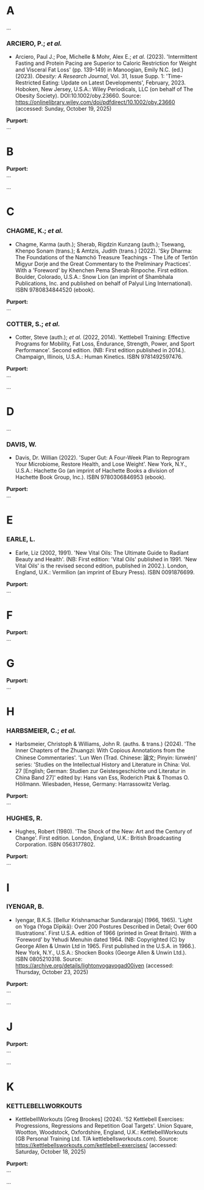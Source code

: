 # A #

...

### ARCIERO, P.; *et al.* ###

* Arciero, Paul J.; Poe, Michelle & Mohr, Alex E.; *et al.* (2023). 'Intermittent Fasting and Protein Pacing are Superior to Caloric Restriction for Weight and Visceral Fat Loss' (pp. 139-149) in Manoogian, Emily N.C. (ed.) (2023). *Obesity: A Research Journal*, Vol. 31, Issue Supp. 1: 'Time-Restricted Eating: Update on Latest Developments', February, 2023. Hoboken, New Jersey, U.S.A.: Wiley Periodicals, LLC (on behalf of The Obesity Society). DOI:10.1002/oby.23660. Source: https://onlinelibrary.wiley.com/doi/pdfdirect/10.1002/oby.23660 (accessed: Sunday, October 19, 2025)

**Purport:**<br>
...

# B #

**Purport:**<br>
...

...

# C #

### CHAGME, K.; *et al.* ###

* Chagme, Karma (auth.); Sherab, Rigdzin Kunzang (auth.); Tsewang, Khenpo Sonam (trans.); & Amtzis, Judith (trans.) (2022). 'Sky Dharma: The Foundations of the Namchö Treasure Teachings - The Life of Tertön Migyur Dorje and the Great Commentary to the Preliminary Practices'. With a 'Foreword' by Khenchen Pema Sherab Rinpoche. First edition. Boulder, Colorado, U.S.A.: Snow Lion (an imprint of Shambhala Publications, Inc. and published on behalf of Palyul Ling International). ISBN 9780834844520 (ebook).

**Purport:**<br>
...

### COTTER, S.; *et al.* ###

* Cotter, Steve (auth.); *et al.* (2022, 2014). 'Kettlebell Training: Effective Programs for Mobility, Fat Loss, Endurance, Strength, Power, and Sport Performance'. Second edition. (NB: First edition published in 2014.). Champaign, Illinois, U.S.A.: Human Kinetics. ISBN 9781492597476.

**Purport:**<br>
...

...

# D #

...

### DAVIS, W. ###

* Davis, Dr. Willian (2022). 'Super Gut: A Four-Week Plan to Reprogram Your Microbiome, Restore Health, and Lose Weight'. New York, N.Y., U.S.A.: Hachette Go (an imprint of Hachette Books a division of Hachette Book Group, Inc.). ISBN 9780306846953 (ebook).

**Purport:**<br>
...

# E #

### EARLE, L. ###

* Earle, Liz (2002, 1991). 'New Vital Oils: The Ultimate Guide to Radiant Beauty and Health'. (NB: First edition: 'Vital Oils' published in 1991. 'New Vital Oils' is the revised second edition, published in 2002.). London, England, U.K.: Vermilion (an imprint of Ebury Press). ISBN 0091876699.

**Purport:**<br>
...

# F #

**Purport:**<br>
...

# G #

**Purport:**<br>
...


# H #

### HARBSMEIER, C.; *et al.* ###

* Harbsmeier, Christoph & Williams, John R. (auths. & trans.) (2024). 'The Inner Chapters of the Zhuangzi: With Copious Annotations from the Chinese Commentaries'. 'Lun Wen (Trad. Chinese: 論文; Pinyin: lùnwén)' series: 'Studies on the Intellectual History and Literature in China: Vol. 27 \[English; German: Studien zur Geistesgeschichte und Literatur in China Band 27]' edited by: Hans van Ess, Roderich Ptak & Thomas O. Höllmann. Wiesbaden, Hesse, Germany: Harrassowitz Verlag.

**Purport:**<br>
...

### HUGHES, R. ###

* Hughes, Robert (1980). 'The Shock of the New: Art and the Century of Change'. First edition. London, England, U.K.: British Broadcasting Corporation. ISBN 0563177802.

**Purport:**<br>
...

# I #

### IYENGAR, B. ###

* Iyengar, B.K.S. \[Bellur Krishnamachar Sundararaja] (1966, 1965). 'Light on Yoga (Yoga Dīpikā): Over 200 Postures Described in Detail; Over 600 Illustrations'. First U.S.A. edition of 1966 (printed in Great Britain). With a 'Foreword' by Yehudi Menuhin dated 1964. (NB: Copyrighted (C) by George Allen & Unwin Ltd in 1965. First published in the U.S.A. in 1966.). New York, N.Y., U.S.A.: Shocken Books (George Allen & Unwin Ltd.). ISBN 0805210318. Source:  https://archive.org/details/lightonyogayogad00iyen (accessed: Thursday, October 23, 2025)

**Purport:**<br>
...

...

# J #

**Purport:**<br>
...

...

# K #

### KETTLEBELLWORKOUTS ###

* KettlebellWorkouts \[Greg Brookes] (2024). '52 Kettlebell Exercises: Progressions, Regressions and Repetition Goal Targets'. Union Square, Wootton, Woodstock, Oxfordshire, England, U.K.: KettlebellWorkouts (GB Personal Training Ltd. T/A kettlebellsworkouts.com). Source: https://kettlebellsworkouts.com/kettlebell-exercises/ (accessed: Saturday, October 18, 2025)

**Purport:**<br>
...

...
